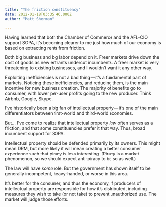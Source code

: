 ```yaml
---
title: "The friction constituency"
date: 2012-01-18T03:35:46.000Z
author: "Matt Sherman"

---
```


Having learned that both the Chamber of Commerce and the AFL-CIO support SOPA, it’s becoming clearer to me just how much of our economy is based on extracting rents from friction.

Both big business and big labor depend on it. Freer markets drive down the cost of goods as new entrants undercut incumbents. A freer market is very threatening to existing businesses, and I wouldn’t want it any other way.

Exploiting inefficiencies is not a bad thing — it’s a fundamental part of markets. Noticing these inefficiencies, and reducing them, is the main incentive for new business creation. The majority of benefits go to consumer, with lower per-user profits going to the new producer. Think Airbnb, Google, Skype.

I’ve historically been a big fan of intellectual property — it’s one of the main differentiators between first-world and third-world economies.

But… I’ve come to realize that intellectual property _law_ often serves as a friction, and that some constituencies prefer it that way. Thus, broad incumbent support for SOPA.

Intellectual property should be defended primarily by its owners. This might mean DRM, but more likely it will mean creating a better consumer experience such that piracy is less interesting. (Piracy is a market phenomenon, so we should expect anti-piracy to be so as well.)

The law will have _some_ role. But the government has shown itself to be generally incompetent, heavy-handed, or worse in this area.

It’s better for the consumer, and thus the economy, if producers of intellectual property are responsible for how it’s distributed, including measures they wish to take (or not take) to prevent unauthorized use. The market will judge those efforts.
